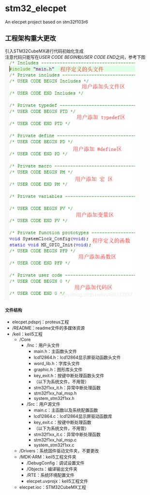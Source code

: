 # stm32_elecpet
 An elecpet project based on stm32f103r6

## 工程架构重大更改
引入STM32CubeMX进行代码初始化生成  
注意代码只能写在*USER CODE BEGIN*和*USER CODE END*之间，参考下图  
![注释](README/main.png)

#### 文件结构
+ elecpet.pdsprj：proteus工程
+ /README：readme文件的多媒体资源
+ /keil：keil5工程
    + /Core
        + /Inc：用户头文件
            + main.h：主函数头文件
            + lcd12864.h：lcd12864显示屏驱动函数头文件
            + word_lib.h：字库头文件
            + graphic.h：图形库头文件
            + key_exit.h：按键中断处理函数头文件
            + （以下为系统文件，不用管）
            + stm32f1xx_it.h：异常中断处理函数
            + stm32f1xx_hal_msp.h
            + system_stm32f1xx.h
        + /Src：用户源文件
            + main.c：主函数以及系统配置函数
            + lcd12864.c：lcd12864显示屏驱动函数库
            + key_exit.c：按键中断处理函数
            + （以下为系统文件，不用管）
            + stm32f1xx_it.c：异常中断处理函数
            + stm32f1xx_hal_msp.c
            + system_stm32f1xx.c
    + /Drivers：系统固件驱动文件夹，不要更改
    + /MDK-ARM：keil5工程文件夹
        + /DebugConfig：调试设置文件
        + /Objects：编译输出文件夹
        + /RTE：系统环境配置文件
        + elecpet.uvprojx：keil5工程文件
    + elecpet.ioc：STM32CubeMX工程
